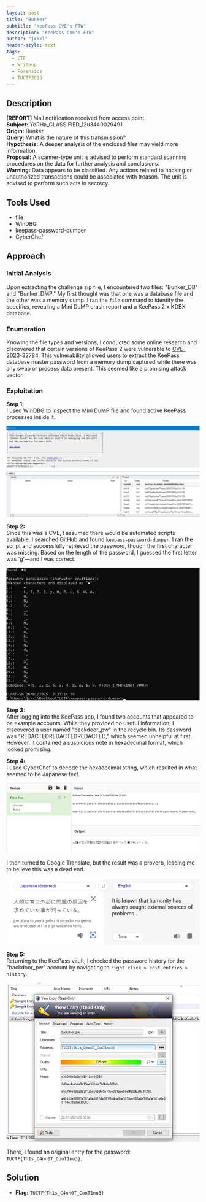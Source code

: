 ```yaml
---
layout: post
title: "Bunker"
subtitle: "KeePass CVE's FTW"
description: "KeePass CVE's FTW"
author: "jxkxl"
header-style: text
tags:
  - CTF
  - Writeup
  - Forensics
  - TUCTF2025
---
```


## Description

**[REPORT]** Mail notification received from access point.  
**Subject:** YoRHa_CLASSIFIED_12u3440029491  
**Origin:** Bunker  
**Query:** What is the nature of this transmission?  
**Hypothesis:** A deeper analysis of the enclosed files may yield more information.  
**Proposal:** A scanner-type unit is advised to perform standard scanning procedures on the data for further analysis and conclusions.  
**Warning:** Data appears to be classified. Any actions related to hacking or unauthorized transactions could be associated with treason. The unit is advised to perform such acts in secrecy.

## Tools Used

- file
- WinDBG
- keepass-password-dumper
- CyberChef

## Approach

### Initial Analysis

Upon extracting the challenge zip file, I encountered two files: "Bunker_DB" and "Bunker_DMP." My first thought was that one was a database file and the other was a memory dump. I ran the `file` command to identify the specifics, revealing a Mini DuMP crash report and a KeePass 2.x KDBX database.

### Enumeration

Knowing the file types and versions, I conducted some online research and discovered that certain versions of KeePass 2 were vulnerable to [CVE-2023-32784](https://nvd.nist.gov/vuln/detail/CVE-2023-32784). This vulnerability allowed users to extract the KeePass database master password from a memory dump captured while there was any swap or process data present. This seemed like a promising attack vector.

### Exploitation

**Step 1:**  
I used WinDBG to inspect the Mini DuMP file and found active KeePass processes inside it.

![WinDBG](/assets/bunker1.png)

**Step 2:**  
Since this was a CVE, I assumed there would be automated scripts available. I searched GitHub and found [`keepass-password-dumper`](https://github.com/vdohney/keepass-password-dumper). I ran the script and successfully retrieved the password, though the first character was missing. Based on the length of the password, I guessed the first letter was 'g'—and I was correct.

![keepass_dumper](/assets/bunker2.png)

**Step 3:**  
After logging into the KeePass app, I found two accounts that appeared to be example accounts. While they provided no useful information, I discovered a user named "backdoor_pw" in the recycle bin. Its password was "REDACTEDREDACTEDREDACTED," which seemed unhelpful at first. However, it contained a suspicious note in hexadecimal format, which looked promising.

**Step 4:**  
I used CyberChef to decode the hexadecimal string, which resulted in what seemed to be Japanese text.

![CyberChef](/assets/bunker3.png)

 I then turned to Google Translate, but the result was a proverb, leading me to believe this was a dead end.
 
![Translate](/assets/bunker4.png)

**Step 5:**  
Returning to the KeePass vault, I checked the password history for the "backdoor_pw" account by navigating to `right click > edit entries > history`.

![KeePass](/assets/bunker5.png)

There, I found an original entry for the password: `TUCTF{Th1s_C4nn0T_ConT1nu3}`.

## Solution

- **Flag:** `TUCTF{Th1s_C4nn0T_ConT1nu3}`